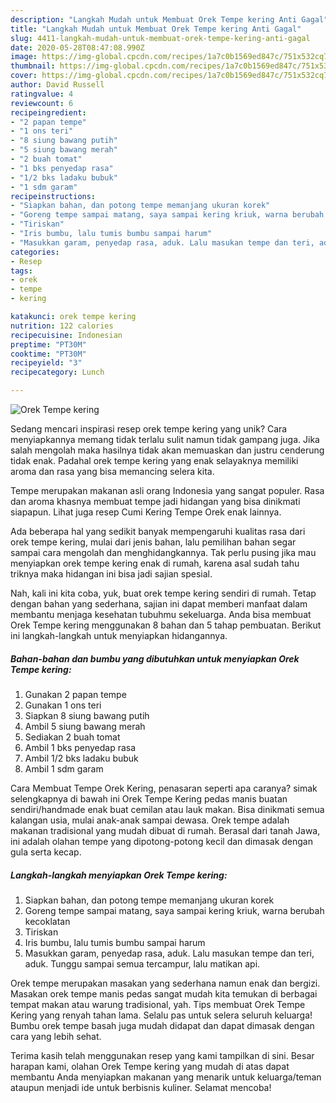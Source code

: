 ```yaml
---
description: "Langkah Mudah untuk Membuat Orek Tempe kering Anti Gagal"
title: "Langkah Mudah untuk Membuat Orek Tempe kering Anti Gagal"
slug: 4411-langkah-mudah-untuk-membuat-orek-tempe-kering-anti-gagal
date: 2020-05-28T08:47:08.990Z
image: https://img-global.cpcdn.com/recipes/1a7c0b1569ed847c/751x532cq70/orek-tempe-kering-foto-resep-utama.jpg
thumbnail: https://img-global.cpcdn.com/recipes/1a7c0b1569ed847c/751x532cq70/orek-tempe-kering-foto-resep-utama.jpg
cover: https://img-global.cpcdn.com/recipes/1a7c0b1569ed847c/751x532cq70/orek-tempe-kering-foto-resep-utama.jpg
author: David Russell
ratingvalue: 4
reviewcount: 6
recipeingredient:
- "2 papan tempe"
- "1 ons teri"
- "8 siung bawang putih"
- "5 siung bawang merah"
- "2 buah tomat"
- "1 bks penyedap rasa"
- "1/2 bks ladaku bubuk"
- "1 sdm garam"
recipeinstructions:
- "Siapkan bahan, dan potong tempe memanjang ukuran korek"
- "Goreng tempe sampai matang, saya sampai kering kriuk, warna berubah kecoklatan"
- "Tiriskan"
- "Iris bumbu, lalu tumis bumbu sampai harum"
- "Masukkan garam, penyedap rasa, aduk. Lalu masukan tempe dan teri, aduk. Tunggu sampai semua tercampur, lalu matikan api."
categories:
- Resep
tags:
- orek
- tempe
- kering

katakunci: orek tempe kering 
nutrition: 122 calories
recipecuisine: Indonesian
preptime: "PT30M"
cooktime: "PT30M"
recipeyield: "3"
recipecategory: Lunch

---
```



![Orek Tempe kering](https://img-global.cpcdn.com/recipes/1a7c0b1569ed847c/751x532cq70/orek-tempe-kering-foto-resep-utama.jpg)

Sedang mencari inspirasi resep orek tempe kering yang unik? Cara menyiapkannya memang tidak terlalu sulit namun tidak gampang juga. Jika salah mengolah maka hasilnya tidak akan memuaskan dan justru cenderung tidak enak. Padahal orek tempe kering yang enak selayaknya memiliki aroma dan rasa yang bisa memancing selera kita.

Tempe merupakan makanan asli orang Indonesia yang sangat populer. Rasa dan aroma khasnya membuat tempe jadi hidangan yang bisa dinikmati siapapun. Lihat juga resep Cumi Kering Tempe Orek enak lainnya.

Ada beberapa hal yang sedikit banyak mempengaruhi kualitas rasa dari orek tempe kering, mulai dari jenis bahan, lalu pemilihan bahan segar sampai cara mengolah dan menghidangkannya. Tak perlu pusing jika mau menyiapkan orek tempe kering enak di rumah, karena asal sudah tahu triknya maka hidangan ini bisa jadi sajian spesial.


Nah, kali ini kita coba, yuk, buat orek tempe kering sendiri di rumah. Tetap dengan bahan yang sederhana, sajian ini dapat memberi manfaat dalam membantu menjaga kesehatan tubuhmu sekeluarga. Anda bisa membuat Orek Tempe kering menggunakan 8 bahan dan 5 tahap pembuatan. Berikut ini langkah-langkah untuk menyiapkan hidangannya.

<!--inarticleads1-->

##### Bahan-bahan dan bumbu yang dibutuhkan untuk menyiapkan Orek Tempe kering:

1. Gunakan 2 papan tempe
1. Gunakan 1 ons teri
1. Siapkan 8 siung bawang putih
1. Ambil 5 siung bawang merah
1. Sediakan 2 buah tomat
1. Ambil 1 bks penyedap rasa
1. Ambil 1/2 bks ladaku bubuk
1. Ambil 1 sdm garam


Cara Membuat Tempe Orek Kering, penasaran seperti apa caranya? simak selengkapnya di bawah ini  Orek Tempe Kering pedas manis buatan sendiri/handmade enak buat cemilan atau lauk makan. Bisa dinikmati semua kalangan usia, mulai anak-anak sampai dewasa. Orek tempe adalah makanan tradisional yang mudah dibuat di rumah. Berasal dari tanah Jawa, ini adalah olahan tempe yang dipotong-potong kecil dan dimasak dengan gula serta kecap. 

<!--inarticleads2-->

##### Langkah-langkah menyiapkan Orek Tempe kering:

1. Siapkan bahan, dan potong tempe memanjang ukuran korek
1. Goreng tempe sampai matang, saya sampai kering kriuk, warna berubah kecoklatan
1. Tiriskan
1. Iris bumbu, lalu tumis bumbu sampai harum
1. Masukkan garam, penyedap rasa, aduk. Lalu masukan tempe dan teri, aduk. Tunggu sampai semua tercampur, lalu matikan api.


Orek tempe merupakan masakan yang sederhana namun enak dan bergizi. Masakan orek tempe manis pedas sangat mudah kita temukan di berbagai tempat makan atau warung tradisional, yah. Tips membuat Orek Tempe Kering yang renyah tahan lama. Selalu pas untuk selera seluruh keluarga! Bumbu orek tempe basah juga mudah didapat dan dapat dimasak dengan cara yang lebih sehat. 

Terima kasih telah menggunakan resep yang kami tampilkan di sini. Besar harapan kami, olahan Orek Tempe kering yang mudah di atas dapat membantu Anda menyiapkan makanan yang menarik untuk keluarga/teman ataupun menjadi ide untuk berbisnis kuliner. Selamat mencoba!
